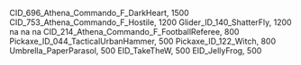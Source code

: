 CID_696_Athena_Commando_F_DarkHeart, 1500
CID_753_Athena_Commando_F_Hostile, 1200
Glider_ID_140_ShatterFly, 1200
na
na
na
CID_214_Athena_Commando_F_FootballReferee, 800
Pickaxe_ID_044_TacticalUrbanHammer, 500
Pickaxe_ID_122_Witch, 800
Umbrella_PaperParasol, 500
EID_TakeTheW, 500
EID_JellyFrog, 500
